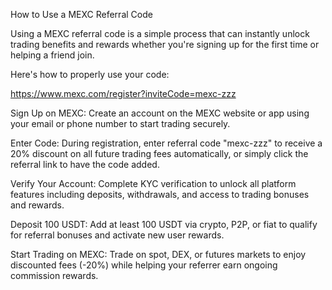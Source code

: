 How to Use a MEXC Referral Code

Using a MEXC referral code is a simple process that can instantly unlock trading benefits and rewards whether you're signing up for the first time or helping a friend join.

Here's how to properly use your code:

https://www.mexc.com/register?inviteCode=mexc-zzz

Sign Up on MEXC: Create an account on the MEXC website or app using your email or phone number to start trading securely.

Enter Code: During registration, enter referral code "mexc-zzz" to receive a 20% discount on all future trading fees automatically, or simply click the referral link to have the code added.

Verify Your Account: Complete KYC verification to unlock all platform features including deposits, withdrawals, and access to trading bonuses and rewards.

Deposit 100 USDT: Add at least 100 USDT via crypto, P2P, or fiat to qualify for referral bonuses and activate new user rewards.

Start Trading on MEXC: Trade on spot, DEX, or futures markets to enjoy discounted fees (-20%) while helping your referrer earn ongoing commission rewards.
